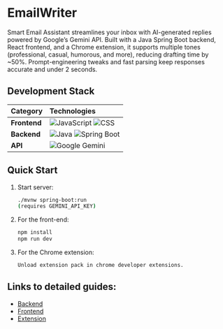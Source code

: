 # EmailWriter
Smart Email Assistant streamlines your inbox with AI-generated replies powered by Google’s Gemini API. Built with a Java Spring Boot backend, React frontend, and a Chrome extension, it supports multiple tones (professional, casual, humorous, and more), reducing drafting time by ~50%. Prompt-engineering tweaks and fast parsing keep responses accurate and under 2 seconds.


## Development Stack

| Category      | Technologies |
| :--          | :-- |
| **Frontend** | ![JavaScript](https://img.shields.io/badge/javascript-%23F7DF1E.svg?style=for-the-badge&logo=javascript&logoColor=black) ![CSS](https://img.shields.io/badge/CSS-000000?style=for-the-badge&logo=css3&logoColor=white) |
| **Backend**  | ![Java](https://img.shields.io/badge/Java-ED8B00.svg?style=for-the-badge&logo=java&logoColor=white) ![Spring Boot](https://img.shields.io/badge/Spring%20Boot-6DB33F.svg?style=for-the-badge&logo=springboot&logoColor=white) |
| **API** | ![Google Gemini](https://img.shields.io/badge/Gemini-8E75FF.svg?style=for-the-badge&logo=googlegemini&logoColor=white) |

## Quick Start

1. Start server:
    ```bash
    ./mvnw spring-boot:run
    (requires GEMINI_API_KEY)
    ```
2. For the front-end:
    ```bash
    npm install
    npm run dev
    ```
3. For the Chrome extension:
    ```bash
    Unload extension pack in chrome developer extensions.
    ```

## Links to detailed guides:
- [Backend](https://github.com/ayeshaArif6/EmailWriter/tree/main/email-writer-sb/README.md)
- [Frontend](https://github.com/ayeshaArif6/EmailWriter/tree/main/email-writer-react/README.md)
- [Extension](https://github.com/ayeshaArif6/EmailWriter/blob/main/Email-writer-ext/README.md)

